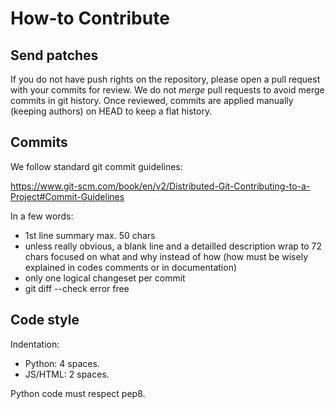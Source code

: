 How-to Contribute
=================

Send patches
------------

If you do not have push rights on the repository, please open a pull request
with your commits for review. We do not *merge* pull requests to avoid merge
commits in git history. Once reviewed, commits are applied manually (keeping
authors) on HEAD to keep a flat history.

Commits
-------

We follow standard git commit guidelines:

https://www.git-scm.com/book/en/v2/Distributed-Git-Contributing-to-a-Project#Commit-Guidelines

In a few words:

* 1st line summary max. 50 chars
* unless really obvious, a blank line and a detailled description wrap to 72
  chars focused on what and why instead of how (how must be wisely explained in
  codes comments or in documentation)
* only one logical changeset per commit
* git diff --check error free

Code style
----------

Indentation:

* Python: 4 spaces.
* JS/HTML: 2 spaces.

Python code must respect pep8.
